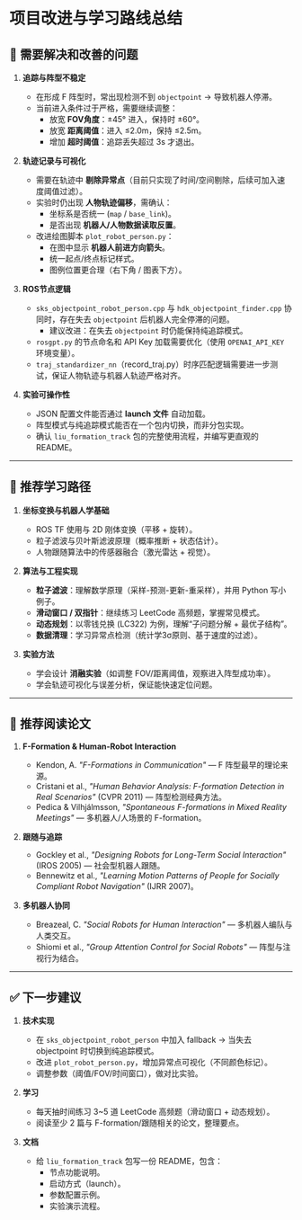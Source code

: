 # 项目改进与学习路线总结

## 📌 需要解决和改善的问题
1. **追踪与阵型不稳定**
   - 在形成 F 阵型时，常出现检测不到 `objectpoint` → 导致机器人停滞。
   - 当前进入条件过于严格，需要继续调整：
     - 放宽 **FOV角度**：±45° 进入，保持时 ±60°。
     - 放宽 **距离阈值**：进入 ≤2.0m，保持 ≤2.5m。
     - 增加 **超时阈值**：追踪丢失超过 3s 才退出。

2. **轨迹记录与可视化**
   - 需要在轨迹中 **剔除异常点**（目前只实现了时间/空间剔除，后续可加入速度阈值过滤）。
   - 实验时仍出现 **人物轨迹偏移**，需确认：
     - 坐标系是否统一 (`map` / `base_link`)。
     - 是否出现 **机器人/人物数据读取反置**。
   - 改进绘图脚本 `plot_robot_person.py`：
     - 在图中显示 **机器人前进方向箭头**。
     - 统一起点/终点标记样式。
     - 图例位置更合理（右下角 / 图表下方）。

3. **ROS节点逻辑**
   - `sks_objectpoint_robot_person.cpp` 与 `hdk_objectpoint_finder.cpp` 协同时，存在失去 `objectpoint` 后机器人完全停滞的问题。
     - 建议改进：在失去 `objectpoint` 时仍能保持纯追踪模式。
   - `rosgpt.py` 的节点命名和 API Key 加载需要优化（使用 `OPENAI_API_KEY` 环境变量）。
   - `traj_standardizer_nn`（record_traj.py）时序匹配逻辑需要进一步测试，保证人物轨迹与机器人轨迹严格对齐。

4. **实验可操作性**
   - JSON 配置文件能否通过 **launch 文件** 自动加载。
   - 阵型模式与纯追踪模式能否在一个包内切换，而非分包实现。
   - 确认 `liu_formation_track` 包的完整使用流程，并编写更直观的 README。

---

## 📖 推荐学习路径
1. **坐标变换与机器人学基础**
   - ROS TF 使用与 2D 刚体变换（平移 + 旋转）。
   - 粒子滤波与贝叶斯滤波原理（概率推断 + 状态估计）。
   - 人物跟随算法中的传感器融合（激光雷达 + 视觉）。

2. **算法与工程实现**
   - **粒子滤波**：理解数学原理（采样-预测-更新-重采样），并用 Python 写小例子。
   - **滑动窗口 / 双指针**：继续练习 LeetCode 高频题，掌握常见模式。
   - **动态规划**：以零钱兑换 (LC322) 为例，理解“子问题分解 + 最优子结构”。
   - **数据清理**：学习异常点检测（统计学3σ原则、基于速度的过滤）。

3. **实验方法**
   - 学会设计 **消融实验**（如调整 FOV/距离阈值，观察进入阵型成功率）。
   - 学会轨迹可视化与误差分析，保证能快速定位问题。

---

## 📑 推荐阅读论文
1. **F-Formation & Human-Robot Interaction**
   - Kendon, A. *"F-Formations in Communication"* — F 阵型最早的理论来源。
   - Cristani et al., *"Human Behavior Analysis: F-formation Detection in Real Scenarios"* (CVPR 2011) — 阵型检测经典方法。
   - Pedica & Vilhjálmsson, *"Spontaneous F-formations in Mixed Reality Meetings"* — 多机器人/人场景的 F-formation。

2. **跟随与追踪**
   - Gockley et al., *"Designing Robots for Long-Term Social Interaction"* (IROS 2005) — 社会型机器人跟随。
   - Bennewitz et al., *"Learning Motion Patterns of People for Socially Compliant Robot Navigation"* (IJRR 2007)。

3. **多机器人协同**
   - Breazeal, C. *"Social Robots for Human Interaction"* — 多机器人编队与人类交互。
   - Shiomi et al., *"Group Attention Control for Social Robots"* — 阵型与注视行为结合。

---

## ✅ 下一步建议
1. **技术实现**
   - 在 `sks_objectpoint_robot_person` 中加入 fallback → 当失去 objectpoint 时切换到纯追踪模式。
   - 改进 `plot_robot_person.py`，增加异常点可视化（不同颜色标记）。
   - 调整参数（阈值/FOV/时间窗口），做对比实验。

2. **学习**
   - 每天抽时间练习 3~5 道 LeetCode 高频题（滑动窗口 + 动态规划）。
   - 阅读至少 2 篇与 F-formation/跟随相关的论文，整理要点。

3. **文档**
   - 给 `liu_formation_track` 包写一份 README，包含：
     - 节点功能说明。
     - 启动方式（launch）。
     - 参数配置示例。
     - 实验演示流程。
